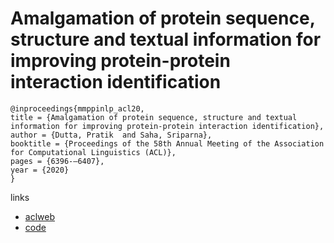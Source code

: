 # Amalgamation of protein sequence, structure and textual information for improving protein-protein interaction identification

```
@inproceedings{mmppinlp_acl20,
title = {Amalgamation of protein sequence, structure and textual information for improving protein-protein interaction identification},
author = {Dutta, Pratik  and Saha, Sriparna},
booktitle = {Proceedings of the 58th Annual Meeting of the Association for Computational Linguistics (ACL)},
pages = {6396-–6407},
year = {2020}
}
```

links
- [aclweb](https://www.aclweb.org/anthology/2020.acl-main.570/)
- [code](https://github.com/sduttap16/MM_PPI_NLP)
